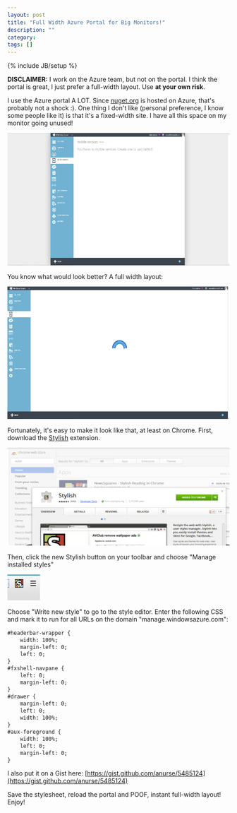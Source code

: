 ```yaml
---
layout: post
title: "Full Width Azure Portal for Big Monitors!"
description: ""
category: 
tags: []
---
```

{% include JB/setup %}

**DISCLAIMER:** I work on the Azure team, but not on the portal. I think the portal is great, I just prefer a full-width layout. Use **at your own risk**.

I use the Azure portal A LOT. Since [nuget.org](nuget.org) is hosted on Azure, that's probably not a shock :). One thing I don't like (personal preference, I know some people like it) is that it's a fixed-width site. I have all this space on my monitor going unused!

<img src="/assets/2013-04-29-full-width-azure-portal-for-big-monitors/FixedWidthSadness.png" alt="Boo. Fixed Width :(" style="height: 300px;" />

You know what would look better? A full width layout:

<img src="/assets/2013-04-29-full-width-azure-portal-for-big-monitors/FullWidthHappiness.png" alt="Yay! Full Width :)" style="height: 300px;" />

Fortunately, it's easy to make it look like that, at least on Chrome. First, download the [Stylish](https://chrome.google.com/webstore/detail/stylish/fjnbnpbmkenffdnngjfgmeleoegfcffe?hl=en) extension.

![Download Stylish](/assets/2013-04-29-full-width-azure-portal-for-big-monitors/DownloadStylish.png)

Then, click the new Stylish button on your toolbar and choose "Manage installed styles"

![Click Dat Button!](/assets/2013-04-29-full-width-azure-portal-for-big-monitors/StylishButton.png)

Choose "Write new style" to go to the style editor. Enter the following CSS and mark it to run for all URLs on the domain "manage.windowsazure.com":

	#headerbar-wrapper {
		width: 100%;
		margin-left: 0;
		left: 0;
	}
	#fxshell-navpane {
		left: 0;
		margin-left: 0;
	}
	#drawer {
		margin-left: 0;
		left: 0;
		width: 100%;
	}
	#aux-foreground {
		width: 100%;
		left: 0;
		margin-left: 0;
	}

I also put it on a Gist here: [https://gist.github.com/anurse/5485124](https://gist.github.com/anurse/5485124)

Save the stylesheet, reload the portal and POOF, instant full-width layout! Enjoy!
